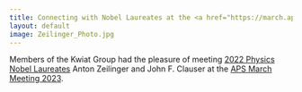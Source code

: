 ```yaml
---
title: Connecting with Nobel Laureates at the <a href="https://march.aps.org/"> <em><strong>APS March Meeting</strong></em> </a>
layout: default
image: Zeilinger_Photo.jpg
---
```

Members of the Kwiat Group had the pleasure of meeting [2022 Physics Nobel Laureates](https://www.nobelprize.org/prizes/physics/2022/summary/) Anton Zeilinger and John F. Clauser at the [APS March Meeting 2023](https://march.aps.org/events/special-session-featuring-nobel-laureates).
